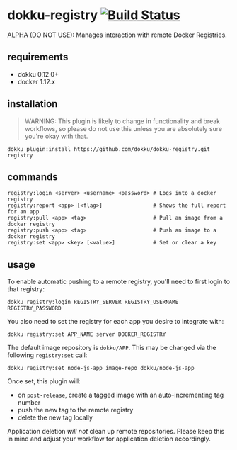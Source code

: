 # dokku-registry [![Build Status](https://travis-ci.org/dokku/dokku-registry.svg?branch=master)](https://travis-ci.org/dokku/dokku-registry)

ALPHA (DO NOT USE): Manages interaction with remote Docker Registries.

## requirements

- dokku 0.12.0+
- docker 1.12.x

## installation

> WARNING: This plugin is likely to change in functionality and break workflows, so please do not use this unless you are absolutely sure you're okay with that.

```shell
dokku plugin:install https://github.com/dokku/dokku-registry.git registry
```

## commands

```shell
registry:login <server> <username> <password> # Logs into a docker registry
registry:report <app> [<flag>]                # Shows the full report for an app
registry:pull <app> <tag>                     # Pull an image from a docker registry
registry:push <app> <tag>                     # Push an image to a docker registry
registry:set <app> <key> [<value>]            # Set or clear a key
```

## usage

To enable automatic pushing to a remote registry, you'll need to first login to that registry:

```shell
dokku registry:login REGISTRY_SERVER REGISTRY_USERNAME REGISTRY_PASSWORD
```

You also need to set the registry for each app you desire to integrate with:

```shell
dokku registry:set APP_NAME server DOCKER_REGISTRY
```

The default image repository is `dokku/APP`. This may be changed via the following `registry:set` call:

```shell
dokku registry:set node-js-app image-repo dokku/node-js-app
```

Once set, this plugin will:

- on `post-release`, create a tagged image with an auto-incrementing tag number
- push the new tag to the remote registry
- delete the new tag locally

Application deletion *will not* clean up remote repositories. Please keep this in mind and adjust your workflow for application deletion accordingly.
